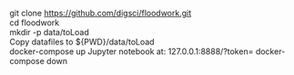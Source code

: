 git clone https://github.com/digsci/floodwork.git  
cd floodwork  
mkdir -p data/toLoad  
Copy datafiles to ${PWD}/data/toLoad  
docker-compose up
Jupyter notebook at: 127.0.0.1:8888/?token=<token id genersted by jupyter notebook startup>
docker-compose down
